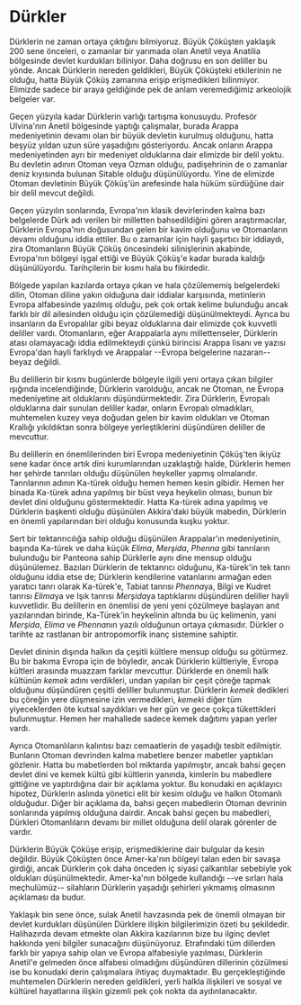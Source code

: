 # Dürkler

Dürklerin ne zaman ortaya çıktığını bilmiyoruz. Büyük Çöküşten yaklaşık
200 sene önceleri, o zamanlar bir yarımada olan Anetil veya Anatilia
bölgesinde devlet kurdukları biliniyor. Daha doğrusu en son deliller bu
yönde. Ancak Dürklerin nereden geldikleri, Büyük Çöküşteki etkilerinin
ne olduğu, hatta Büyük Çöküş zamanına erişip erişmedikleri bilinmiyor.
Elimizde sadece bir araya geldiğinde pek de anlam veremediğimiz
arkeolojik belgeler var.

Geçen yüzyıla kadar Dürklerin varlığı tartışma konusuydu. Profesör
Ulvina'nın Anetil bölgesinde yaptığı çalışmalar, burada Arappa
medeniyetinin devamı olan bir büyük devletin kurulmuş olduğunu, hatta
beşyüz yıldan uzun süre yaşadığını gösteriyordu. Ancak onların Arappa
medeniyetinden ayrı bir medeniyet olduklarına dair elimizde bir delil
yoktu. Bu devletin adının Otoman veya Ozman olduğu, padişehrinin de o
zamanlar deniz kıyısında bulunan Sitable olduğu düşünülüyordu. Yine de
elimizde Otoman devletinin Büyük Çöküş'ün arefesinde hala hüküm
sürdüğüne dair bir delil mevcut değildi.

Geçen yüzyılın sonlarında, Evropa'nın klasik devirlerinden kalma bazı
belgelerde Dürk adı verilen bir milletten bahsedildiğini gören
araştırmacılar, Dürklerin Evropa'nın doğusundan gelen bir kavim olduğunu
ve Otomanların devamı olduğunu iddia ettiler. Bu o zamanlar için hayli
şaşırtıcı bir iddiaydı, zira Otomanların Büyük Çöküş öncesindeki
silinişlerinin akabinde, Evropa'nın bölgeyi işgal ettiği ve Büyük
Çöküş'e kadar burada kaldığı düşünülüyordu. Tarihçilerin bir kısmı hala
bu fikirdedir.

Bölgede yapılan kazılarda ortaya çıkan ve hala çözülememiş belgelerdeki
dilin, Otoman diline yakın olduğuna dair iddialar karşısında, metinlerin
Evropa alfabesinde yazılmış olduğu, pek çok ortak kelime bulunduğu ancak
farklı bir dil ailesinden olduğu için çözülemediği düşünülmekteydi.
Ayrıca bu insanların da Evropalılar gibi beyaz olduklarına dair elimizde
çok kuvvetli deliller vardı. Otomanların, eğer Arappalarla aynı
millettenseler, Dürklerin atası olamayacağı iddia edilmekteydi çünkü
birincisi Arappa lisanı ve yazısı Evropa'dan hayli farklıydı ve
Arappalar --Evropa belgelerine nazaran-- beyaz değildi.

Bu delillerin bir kısmı bugünlerde bölgeyle ilgili yeni ortaya çıkan
bilgiler ışığında incelendiğinde, Dürklerin varolduğu, ancak ne Otoman,
ne Evropa medeniyetine ait olduklarını düşündürmektedir. Zira Dürklerin,
Evropalı olduklarına dair sunulan deliller kadar, onların Evropalı
olmadıkları, muhtemelen kuzey veya doğudan gelen bir kavim oldukları ve
Otoman Krallığı yıkıldıktan sonra bölgeye yerleştiklerini düşündüren
deliller de mevcuttur.

Bu delillerin en önemlilerinden biri Evropa medeniyetinin Çöküş'ten
ikiyüz sene kadar önce artık dini kurumlarından uzaklaştığı halde,
Dürklerin hemen her şehirde tanrıları olduğu düşünülen heykeller yapmış
olmalarıdır. Tanrılarının adının Ka-türek olduğu hemen hemen kesin
gibidir. Hemen her binada Ka-türek adına yapılmış bir büst veya heykelin
olması, bunun bir devlet dini olduğunu göstermektedir. Hatta Ka-türek
adına yapılmış ve Dürklerin başkenti olduğu düşünülen Akkira'daki büyük
mabedin, Dürklerin en önemli yapılarından biri olduğu konusunda kuşku
yoktur.

Sert bir tektanrıcılığa sahip olduğu düşünülen Arappalar'ın
medeniyetinin, başında Ka-türek ve daha küçük *Elima*, *Merşida*,
*Phenna* gibi tanrıların bulunduğu bir Panteona sahip Dürklerle aynı
dine mensup olduğu düşünülemez. Bazıları Dürklerin de tektanrıcı
olduğunu, Ka-türek'in tek tanrı olduğunu iddia etse de; Dürklerin
kendilerine vatanlarını armağan eden yaratıcı tanrı olarak Ka-türek'e,
Tabiat tanrısı *Phenna*ya, Bilgi ve Kudret tanrısı *Elima*ya ve Işık
tanrısı *Merşida*ya taptıklarını düşündüren deliller hayli kuvvetlidir.
Bu delillerin en önemlisi de yeni yeni çözülmeye başlayan anıt
yazılarından birinde, Ka-Türek'in heykelinin altında bu üç kelimenin,
yani *Merşida*, *Elima* ve *Phenna*nın yazılı olduğunun ortaya
çıkmasıdır. Dürkler o tarihte az rastlanan bir antropomorfik inanç
sistemine sahiptir.

Devlet dininin dışında halkın da çeşitli kültlere mensup olduğu su
götürmez. Bu bir bakıma Evropa için de böyledir, ancak Dürklerin
kültleriyle, Evropa kültleri arasında muazzam farklar mevcuttur.
Dürklerde en önemli halk kültünün *kemek* adını verdikleri, undan
yapılan bir çeşit çöreğe tapmak olduğunu düşündüren çeşitli deliller
bulunmuştur. Dürklerin *kemek* dedikleri bu çöreğin yere düşmesine izin
vermedikleri, *kemek*i diğer tüm yiyeceklerden öte kutsal saydıkları ve
her gün ve gece çokça tükettikleri bulunmuştur. Hemen her mahallede
sadece kemek dağıtımı yapan yerler vardı.

Ayrıca Otomanlıların kalıntısı bazı cemaatlerin de yaşadığı tesbit
edilmiştir. Bunların Otoman devrinden kalma mabetlere benzer mabetler
yaptıkları gözlenir. Hatta bu mabetlerden bol miktarda yapılmıştır,
ancak bahsi geçen devlet dini ve kemek kültü gibi kültlerin yanında,
kimlerin bu mabedlere gittiğine ve yaptırdığına dair bir açıklama
yoktur. Bu konudaki en açıklayıcı hipotez, Dürklerin aslında yönetici
elit bir kesim olduğu ve halkın Otomanlı olduğudur. Diğer bir açıklama
da, bahsi geçen mabedlerin Otoman devrinin sonlarında yapılmış olduğuna
dairdir. Ancak bahsi geçen bu mabedleri, Dürkleri Otomanlıların devamı
bir millet olduğuna delil olarak görenler de vardır.

Dürklerin Büyük Çöküşe erişip, erişmediklerine dair bulgular da kesin
değildir. Büyük Çöküşten önce Amer-ka'nın bölgeyi talan eden bir savaşa
girdiği, ancak Dürklerin çok daha önceden iç siyasi çalkantılar
sebebiyle yok oldukları düşünülmektedir. Amer-ka'nın bölgede kullandığı
--ve sırları hala meçhulümüz-- silahların Dürklerin yaşadığı şehirleri
yıkmamış olmasının açıklaması da budur.

Yaklaşık bin sene önce, sulak Anetil havzasında pek de önemli olmayan
bir devlet kurdukları düşünülen Dürklere ilişkin bilgilerimizin özeti bu
şekildedir. Halihazırda devam etmekte olan Akkira kazılarının bize bu
ilginç devlet hakkında yeni bilgiler sunacağını düşünüyoruz. Etrafındaki
tüm dillerden farklı bir yapıya sahip olan ve Evropa alfabesiyle
yazılması, Dürklerin Anetil'e gelmeden önce alfabesi olmadığını
düşündüren dillerinin çözülmesi ise bu konudaki derin çalışmalara
ihtiyaç duymaktadır. Bu gerçekleştiğinde muhtemelen Dürklerin nereden
geldikleri, yerli halkla ilişkileri ve sosyal ve kültürel hayatlarına
ilişkin gizemli pek çok nokta da aydınlanacaktır.


